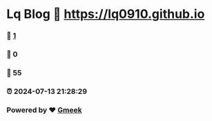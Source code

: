 # Lq Blog :link: https://lq0910.github.io 
### :page_facing_up: [1](https://lq0910.github.io/tag.html) 
### :speech_balloon: 0 
### :hibiscus: 55 
### :alarm_clock: 2024-07-13 21:28:29 
### Powered by :heart: [Gmeek](https://github.com/Meekdai/Gmeek)
